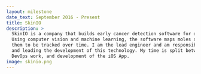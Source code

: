 ```yaml
---
layout: milestone
date_text: September 2016 - Present
title: SkinIO
description: >
  SkinIO is a company that builds early cancer detection software for dermatology.
  Using computer vision and machine learning, the software maps moles and allows
  them to be tracked over time. I am the lead engineer and am responsible for architecting
  and leading the development of this technology. My time is split between server development,
  DevOps work, and development of the iOS App.
image: skinio.png
---
```

